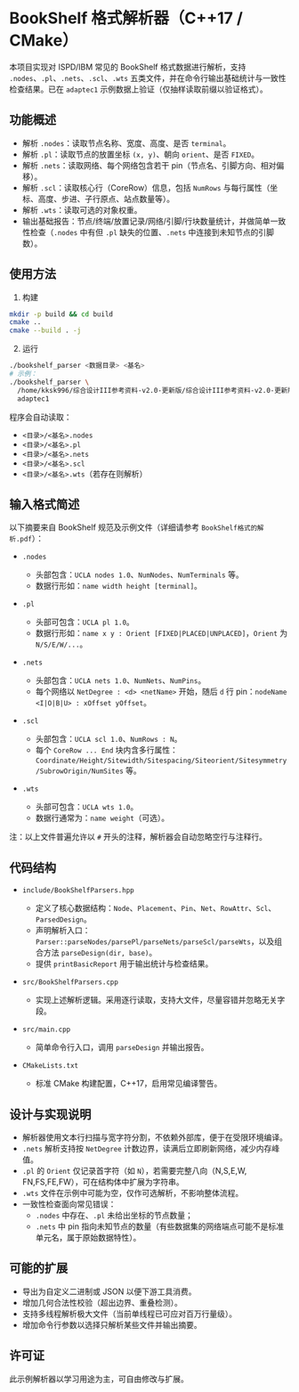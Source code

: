 # BookShelf 格式解析器（C++17 / CMake）

本项目实现对 ISPD/IBM 常见的 BookShelf 格式数据进行解析，支持 `.nodes`、`.pl`、`.nets`、`.scl`、`.wts` 五类文件，并在命令行输出基础统计与一致性检查结果。已在 `adaptec1` 示例数据上验证（仅抽样读取前缀以验证格式）。

## 功能概述

- 解析 `.nodes`：读取节点名称、宽度、高度、是否 `terminal`。
- 解析 `.pl`：读取节点的放置坐标 `(x, y)`、朝向 `orient`、是否 `FIXED`。
- 解析 `.nets`：读取网络、每个网络包含若干 pin（节点名、引脚方向、相对偏移）。
- 解析 `.scl`：读取核心行（CoreRow）信息，包括 `NumRows` 与每行属性（坐标、高度、步进、子行原点、站点数量等）。
- 解析 `.wts`：读取可选的对象权重。
- 输出基础报告：节点/终端/放置记录/网络/引脚/行块数量统计，并做简单一致性检查（`.nodes` 中有但 `.pl` 缺失的位置、`.nets` 中连接到未知节点的引脚数）。

## 使用方法

1. 构建

```bash
mkdir -p build && cd build
cmake ..
cmake --build . -j
```

2. 运行

```bash
./bookshelf_parser <数据目录> <基名>
# 示例：
./bookshelf_parser \
  /home/kksk996/综合设计III参考资料-v2.0-更新版/综合设计III参考资料-v2.0-更新版/任务2参考/BookShelf格式的解析/adaptec1 \
  adaptec1
```

程序会自动读取：
- `<目录>/<基名>.nodes`
- `<目录>/<基名>.pl`
- `<目录>/<基名>.nets`
- `<目录>/<基名>.scl`
- `<目录>/<基名>.wts`（若存在则解析）

## 输入格式简述

以下摘要来自 BookShelf 规范及示例文件（详细请参考 `BookShelf格式的解析.pdf`）：

- `.nodes`
  - 头部包含：`UCLA nodes 1.0`、`NumNodes`、`NumTerminals` 等。
  - 数据行形如：`name width height [terminal]`。

- `.pl`
  - 头部可包含：`UCLA pl 1.0`。
  - 数据行形如：`name x y : Orient [FIXED|PLACED|UNPLACED]`，`Orient` 为 `N/S/E/W/...`。

- `.nets`
  - 头部包含：`UCLA nets 1.0`、`NumNets`、`NumPins`。
  - 每个网络以 `NetDegree : <d> <netName>` 开始，随后 `d` 行 pin：`nodeName <I|O|B|U> : xOffset yOffset`。

- `.scl`
  - 头部包含：`UCLA scl 1.0`、`NumRows : N`。
  - 每个 `CoreRow ... End` 块内含多行属性：`Coordinate/Height/Sitewidth/Sitespacing/Siteorient/Sitesymmetry/SubrowOrigin/NumSites` 等。

- `.wts`
  - 头部可包含：`UCLA wts 1.0`。
  - 数据行通常为：`name weight`（可选）。

注：以上文件普遍允许以 `#` 开头的注释，解析器会自动忽略空行与注释行。

## 代码结构

- `include/BookShelfParsers.hpp`
  - 定义了核心数据结构：`Node`、`Placement`、`Pin`、`Net`、`RowAttr`、`Scl`、`ParsedDesign`。
  - 声明解析入口：`Parser::parseNodes/parsePl/parseNets/parseScl/parseWts`，以及组合方法 `parseDesign(dir, base)`。
  - 提供 `printBasicReport` 用于输出统计与检查结果。

- `src/BookShelfParsers.cpp`
  - 实现上述解析逻辑。采用逐行读取，支持大文件，尽量容错并忽略无关字段。

- `src/main.cpp`
  - 简单命令行入口，调用 `parseDesign` 并输出报告。

- `CMakeLists.txt`
  - 标准 CMake 构建配置，C++17，启用常见编译警告。

## 设计与实现说明

- 解析器使用文本行扫描与宽字符分割，不依赖外部库，便于在受限环境编译。
- `.nets` 解析支持按 `NetDegree` 计数边界，读满后立即刷新网络，减少内存峰值。
- `.pl` 的 `Orient` 仅记录首字符（如 `N`），若需要完整八向（N,S,E,W, FN,FS,FE,FW），可在结构体中扩展为字符串。
- `.wts` 文件在示例中可能为空，仅作可选解析，不影响整体流程。
- 一致性检查面向常见错误：
  - `.nodes` 中存在、`.pl` 未给出坐标的节点数量；
  - `.nets` 中 pin 指向未知节点的数量（有些数据集的网络端点可能不是标准单元名，属于原始数据特性）。

## 可能的扩展

- 导出为自定义二进制或 JSON 以便下游工具消费。
- 增加几何合法性校验（超出边界、重叠检测）。
- 支持多线程解析极大文件（当前单线程已可应对百万行量级）。
- 增加命令行参数以选择只解析某些文件并输出摘要。

## 许可证

此示例解析器以学习用途为主，可自由修改与扩展。

